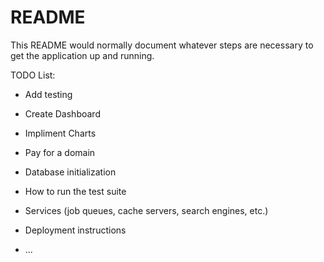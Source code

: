 # README

This README would normally document whatever steps are necessary to get the
application up and running.

TODO List:

* Add testing

* Create Dashboard

* Impliment Charts

* Pay for a domain

* Database initialization

* How to run the test suite

* Services (job queues, cache servers, search engines, etc.)

* Deployment instructions

* ...
